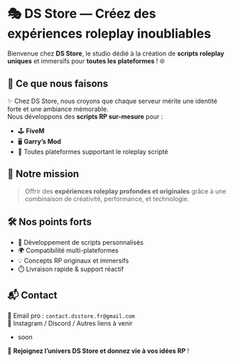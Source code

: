 # 🎭 DS Store — Créez des expériences roleplay inoubliables

Bienvenue chez **DS Store**, le studio dédié à la création de **scripts roleplay uniques** et immersifs pour **toutes les plateformes** ! 🌐

## 🚀 Ce que nous faisons

✨ Chez DS Store, nous croyons que chaque serveur mérite une identité forte et une ambiance mémorable.  
Nous développons des **scripts RP sur-mesure** pour :

- 🕹️ **FiveM**
- 🖥️ **Garry’s Mod**
- 🧩 Toutes plateformes supportant le roleplay scripté

## 🎯 Notre mission

> Offrir des **expériences roleplay profondes et originales** grâce à une combinaison de créativité, performance, et technologie.

## 🛠️ Nos points forts

- 🔧 Développement de scripts personnalisés
- 🌍 Compatibilité multi-plateformes
- 💡 Concepts RP originaux et immersifs
- ⏱️ Livraison rapide & support réactif

## 📬 Contact

📧 Email pro : `contact.dsstore.fr@gmail.com`  
📱 Instagram / Discord / Autres liens à venir

- soon

🧠 **Rejoignez l’univers DS Store et donnez vie à vos idées RP** !

